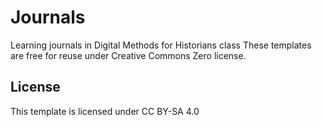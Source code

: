 # Journals
Learning journals in Digital Methods for Historians class
These templates are free for reuse under Creative Commons Zero license.

## License
This template is licensed under CC BY-SA 4.0 
